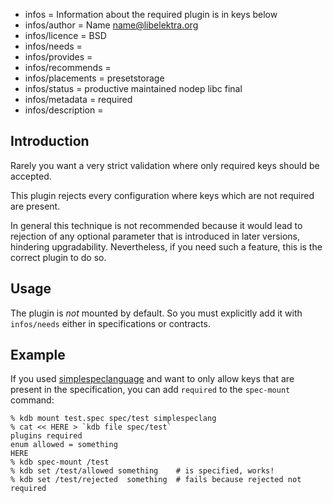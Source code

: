 - infos = Information about the required plugin is in keys below
- infos/author = Name <name@libelektra.org>
- infos/licence = BSD
- infos/needs =
- infos/provides =
- infos/recommends =
- infos/placements = presetstorage
- infos/status = productive maintained nodep libc final
- infos/metadata = required
- infos/description =

## Introduction

Rarely you want a very strict validation where only required
keys should be accepted.

This plugin rejects every configuration where keys which are
not required are present.

In general this technique is not recommended because it
would lead to rejection of any optional parameter that is
introduced in later versions, hindering upgradability.
Nevertheless, if you need such a feature, this is the
correct plugin to do so.

## Usage

The plugin is *not* mounted by default.
So you must explicitly add it with `infos/needs`
either in specifications or contracts.

## Example

If you used [simplespeclanguage](/src/plugins/simplespeclanguage) and want to
only allow keys that are present in the specification, you can add `required`
to the `spec-mount` command:

	% kdb mount test.spec spec/test simplespeclang
	% cat << HERE > `kdb file spec/test`
	plugins required
	enum allowed = something
	HERE
	% kdb spec-mount /test
	% kdb set /test/allowed something    # is specified, works!
	% kdb set /test/rejected  something  # fails because rejected not required

